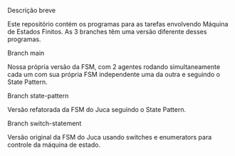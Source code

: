 Descrição breve

Este repositório contém os programas para as tarefas envolvendo Máquina de Estados Finitos.
As 3 branches têm uma versão diferente desses programas.


Branch main

Nossa própria versão da FSM, com 2 agentes rodando simultaneamente cada um com sua própria FSM independente uma da outra e seguindo o State Pattern.


Branch state-pattern

Versão refatorada da FSM do Juca seguindo o State Pattern.


Branch switch-statement

Versão original da FSM do Juca usando switches e enumerators para controle da máquina de estado.
